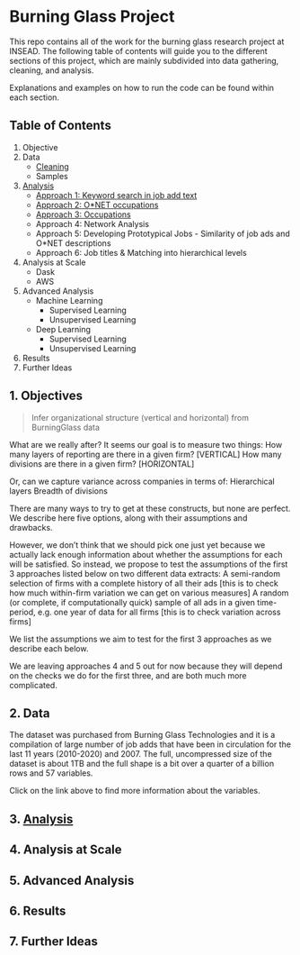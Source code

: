 # Burning Glass Project

This repo contains all of the work for the burning glass research project at INSEAD. The following table of contents will guide you to the different sections of this project, which are mainly subdivided into data gathering, cleaning, and analysis.

Explanations and examples on how to run the code can be found within each section.

## Table of Contents

1. Objective
2. Data
    - [Cleaning](https://github.com/ramonprz01/bg-insead-project/tree/master/cleaning)
    - Samples
3. [Analysis](https://github.com/ramonprz01/bg-insead-project/tree/master/analysis)
    - [Approach 1: Keyword search in job add text](https://github.com/ramonprz01/bg-insead-project/tree/master/analysis/approach_1)
    - [Approach 2: O*NET occupations](https://github.com/ramonprz01/bg-insead-project/tree/master/analysis/approach_2)
    - [Approach 3: Occupations]()
    - Approach 4: Network Analysis
    - Approach 5: Developing Prototypical Jobs - Similarity of job ads and O*NET descriptions
    - Approach 6: Job titles & Matching into hierarchical levels
4. Analysis at Scale
    - Dask
    - AWS
5. Advanced Analysis
    - Machine Learning
        - Supervised Learning
        - Unsupervised Learning
    - Deep Learning
        - Supervised Learning
        - Unsupervised Learning
6. Results
7. Further Ideas


## 1. Objectives

> Infer organizational structure (vertical and horizontal) from BurningGlass data

What are we really after? It seems our goal is to measure two things:
How many layers of reporting are there in a given firm? [VERTICAL]
How many divisions are there in a given firm? [HORIZONTAL]

Or, can we capture variance across companies in terms of:
Hierarchical layers
Breadth of divisions

There are many ways to try to get at these constructs, but none are perfect. We describe here five options, along with their assumptions and drawbacks.

However, we don’t think that we should pick one just yet because we actually lack enough information about whether the assumptions for each will be satisfied. So instead, we propose to test the assumptions of the first 3 approaches listed below on two different data extracts:
A semi-random selection of firms with a complete history of all their ads [this is to check how much within-firm variation we can get on various measures]
A random (or complete, if computationally quick) sample of all ads in a given time-period, e.g. one year of data for all firms [this is to check variation across firms]

We list the assumptions we aim to test for the first 3 approaches as we describe each below. 

We are leaving approaches 4 and 5 out for now because they will depend on the checks we do for the first three, and are both much more complicated.

## 2. Data

The dataset was purchased from Burning Glass Technologies and it is a compilation of large number of job adds that have been in circulation for the last 11 years (2010-2020) and 2007. The full, uncompressed size of the dataset is about 1TB and the full shape is a bit over a quarter of a billion rows and 57 variables.

Click on the link above to find more information about the variables.

## 3. [Analysis](https://github.com/ramonprz01/bg-insead-project/tree/master/analysis)

## 4. Analysis at Scale

## 5. Advanced Analysis

## 6. Results

## 7. Further Ideas